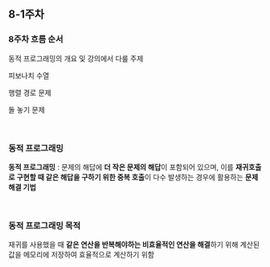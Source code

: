 ## 8-1주차 

### 8주차 흐름 순서 

동적 프로그래밍의 개요 및 강의에서 다룰 주제

피보나치 수열

행렬 경로 문제

돌 놓기 문제

<br/>

### 동적 프로그래밍

**동적 프로그래밍** : 문제의 해답에 **더 작은 문제의 해답**이 포함되어 있으며, 이를 **재귀호출로 구현할 때 같은 해답을 구하기 위한 중복 호출**이 다수 발생하는 경우에 활용하는 **문제해결 기법**

<br/>

### 동적 프로그래밍 목적 

재귀를 사용했을 때 **같은 연산을 반복해야하는 비효율적인 연산을 해결**하기 위해 계산된 값을 메모리에 저장하여 효율적으로 계산하기 위함






















































































































